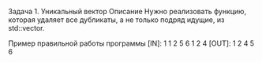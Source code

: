 Задача 1. Уникальный вектор
Описание
Нужно реализовать функцию, которая удаляет все дубликаты, а не только подряд идущие, из std::vector.

Пример правильной работы программы
[IN]: 1 1 2 5 6 1 2 4
[OUT]: 1 2 4 5 6
